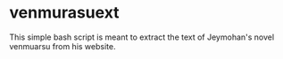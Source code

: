 # venmurasuext
This simple bash script is meant to extract the text of Jeymohan's novel venmuarsu from his website.
